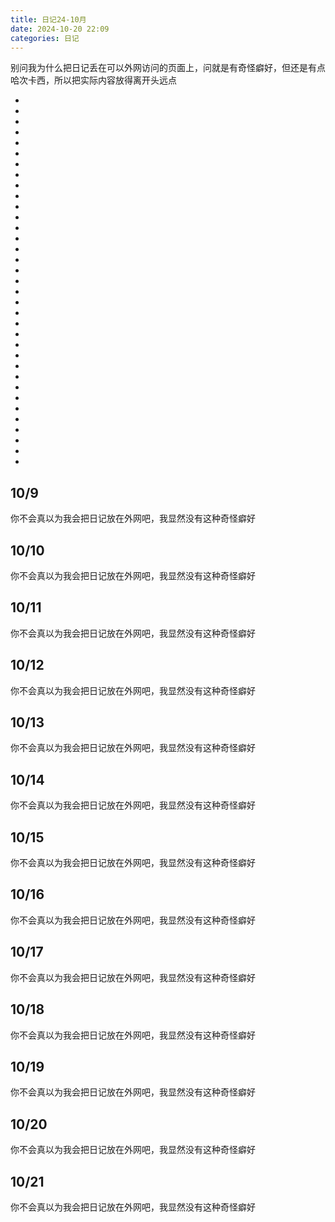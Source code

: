 ```yaml
---
title: 日记24-10月
date: 2024-10-20 22:09
categories: 日记
---
```

别问我为什么把日记丢在可以外网访问的页面上，问就是有奇怪癖好，但还是有点哈次卡西，所以把实际内容放得离开头远点

+

+

+

+

+

+

+

+

+

+

+

+

+

+

+

+

+

+

+

+

+

+

+

+

+

+

+

+

+

+

+

+

+

+

+





## 10/9
你不会真以为我会把日记放在外网吧，我显然没有这种奇怪癖好
## 10/10
你不会真以为我会把日记放在外网吧，我显然没有这种奇怪癖好
## 10/11
你不会真以为我会把日记放在外网吧，我显然没有这种奇怪癖好
## 10/12
你不会真以为我会把日记放在外网吧，我显然没有这种奇怪癖好
## 10/13
你不会真以为我会把日记放在外网吧，我显然没有这种奇怪癖好
## 10/14
你不会真以为我会把日记放在外网吧，我显然没有这种奇怪癖好
## 10/15
你不会真以为我会把日记放在外网吧，我显然没有这种奇怪癖好
## 10/16
你不会真以为我会把日记放在外网吧，我显然没有这种奇怪癖好
## 10/17
你不会真以为我会把日记放在外网吧，我显然没有这种奇怪癖好
## 10/18
你不会真以为我会把日记放在外网吧，我显然没有这种奇怪癖好
## 10/19
你不会真以为我会把日记放在外网吧，我显然没有这种奇怪癖好
## 10/20
你不会真以为我会把日记放在外网吧，我显然没有这种奇怪癖好
## 10/21
你不会真以为我会把日记放在外网吧，我显然没有这种奇怪癖好